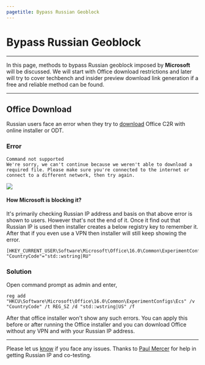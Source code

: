 ```yaml
---
pagetitle: Bypass Russian Geoblock
---
```


# Bypass Russian Geoblock

------------------------------------------------------------------------

In this page, methods to bypass Russian geoblock imposed by **Microsoft** will be discussed. We will start with Office download restrictions and later will try to cover techbench and insider preview download link generation if a free and reliable method can be found.

------------------------------------------------------------------------

## Office Download

Russian users face an error when they try to [download](genuine-installation-media.html) Office C2R with online installer or ODT.

### Error

    Command not supported
    We're sorry, we can't continue because we weren't able to download a required file. Please make sure you're connected to the internet or connect to a different network, then try again.

![](https://lookimg.com/images/2023/03/24/QTAO3s.png)

#### How Microsoft is blocking it?

It's primarily checking Russian IP address and basis on that above error is shown to users. However that's not the end of it. Once it find out that Russian IP is used then installer creates a below registry key to remember it. After that if you even use a VPN then installer will still keep showing the error.

    [HKEY_CURRENT_USER\Software\Microsoft\Office\16.0\Common\ExperimentConfigs\Ecs]
    "CountryCode"="std::wstring|RU"

### Solution

Open command prompt as admin and enter,

    reg add "HKCU\Software\Microsoft\Office\16.0\Common\ExperimentConfigs\Ecs" /v "CountryCode" /t REG_SZ /d "std::wstring|US" /f

After that office installer won't show any such errors. You can apply this before or after running the Office installer and you can download Office without any VPN and with your Russian IP address.

------------------------------------------------------------------------

Please let us [know](contactus.html) if you face any issues. Thanks to [Paul Mercer](https://forums.mydigitallife.net/members/paul-mercer.1051689/) for help in getting Russian IP and co-testing.
